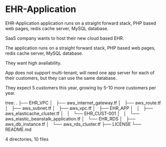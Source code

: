 # EHR-Application

EHR-Application application runs on a straight forward stack, PHP based web pages, redis cache server, MySQL database.

SaaS company wants to host their new cloud based EHR.

The application runs on a straight forward stack, PHP based web pages, redis cache server, MySQL database.

They want high availability.

App does not support multi-tenant, will need one app server for each of their customers, but they can use the same database.

They expect 5 customers this year, growing by 5-10 more customers per year.

tree:
.
├── EHR_VPC
│   ├── aws_internet_gateway.tf
│   ├── aws_route.tf
│   ├── aws_subnet.tf
│   ├── aws_vpc.tf
│   ├── EHR_APP
│   │   ├── aws_elasticache_cluster.tf
│   │   └── EHR_CUST-001
│   │       └── aws_elastic_beanstalk_application.tf
│   └── EHR_RDS
│       ├── aws_db_instance.tf
│       └── aws_rds_cluster.tf
├── LICENSE
└── README.md

4 directories, 10 files
